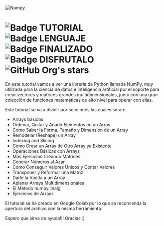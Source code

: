 
![Numpy](https://github.com/user-attachments/assets/d2598f17-197f-44b1-9732-2ad4ef478b3e)

# ![Badge TUTORIAL](https://img.shields.io/badge/TYPE-TUTORIAL-blue) ![Badge LENGUAJE](https://img.shields.io/badge/LANGUAGE-PYTHON-red?style=flat&logo=python&logoColor=white&logoSize=auto) ![Badge FINALIZADO](https://img.shields.io/badge/STATUS-FINALIZADO-green) ![Badge DISFRUTALO](https://img.shields.io/badge/ENJOY%20IT-8A2BE2) ![GitHub Org's stars](https://img.shields.io/github/stars/camilafernanda?style=social)


En este tutorial vamos a ver una libreria de Python llamada NumPy, muy utilizada para la ciencia de datos
e inteligencia artificial por el soporte para crear vectores y matrices grandes multidimensionales, 
junto con una gran colección de funciones matemáticas de alto nivel para operar con ellas.

Este tutorial se va a dividir por secciones las cuales seran:

  - Arrays basicos
  - Ordenar, Quitar y Añadir Elementos en un Array
  - Como Saber la Forma, Tamaño y Dimensión de un Array
  - Remodelar (Reshape) un Array
  - Indexing and Slicing
  - Como Crear un Array de Otro Array ya Existente
  - Operaciones Básicas con Arrays
  - Más Ejercicios Creando Matrices
  - Generar Números al Azar
  - Como Conseguir Valores Únicos y Contar Valores
  - Transponer y Reformar una Matriz
  - Darle la Vuelta a un Array
  - Aplanar Arrays Multidimensionales
  - El Método numpy.linalg
  - Ejercicios de Arrays

El tutorial se ha creado en Google Colab por lo que se recomienda la apertura del archivo con la misma herramienta.

Espero que sirva de ayuda!!!
Gracias :)
